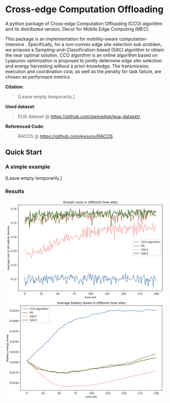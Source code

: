 # Cross-edge Computation Offloading
A python package of Cross-edge Computation Offloading (CCO) algorithm and its distributed version, Decor for 
Mobile Edge Computing (MEC). 

This package is an implementation for mobility-aware computation-intensive . Specifically, for a non-convex 
edge site-selection sub-problem, we propose a Sampling-and-Classification-based (SAC) algorithm to obtain the 
near optimal solution. CCO algorithm is an online algorithm based on Lyapunov optimization is proposed to 
jointly determine edge site-selection and energy harvesting without a priori knowledge. The transmission, 
execution and coordination cost, as well as the penalty for task failure, are chosen as performace metrics. 

**Citation**:
> [Leave empty temporarily.]

**Used dataset**:
> EUA dataset @ https://github.com/swinedge/eua-dataset/.

**Referenced Code**:
> RACOS @ https://github.com/eyounx/RACOS.


## Quick Start
### A simple example
[Leave empty temporarily.]

### Results
![avatar](./figures/cost.png)
![avatar](./figures/battery.png)

